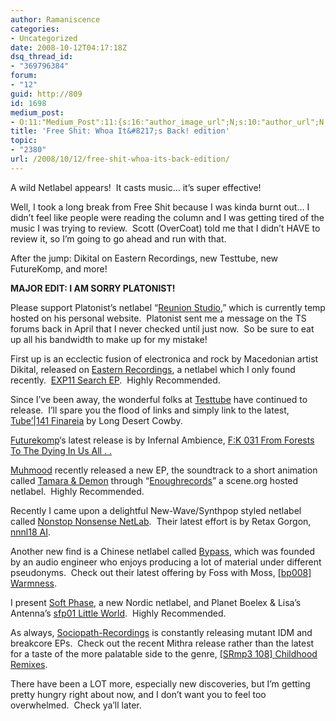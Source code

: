 ```yaml
---
author: Ramaniscence
categories:
- Uncategorized
date: 2008-10-12T04:17:18Z
dsq_thread_id:
- "369796384"
forum:
- "12"
guid: http://809
id: 1698
medium_post:
- O:11:"Medium_Post":11:{s:16:"author_image_url";N;s:10:"author_url";N;s:11:"byline_name";N;s:12:"byline_email";N;s:10:"cross_link";N;s:2:"id";N;s:21:"follower_notification";N;s:7:"license";N;s:14:"publication_id";N;s:6:"status";N;s:3:"url";N;}
title: 'Free Shit: Whoa It&#8217;s Back! edition'
topic:
- "2380"
url: /2008/10/12/free-shit-whoa-its-back-edition/
---
```


A wild Netlabel appears!  It casts music&#8230; it&#8217;s super effective!

Well, I took a long break from Free Shit because I was kinda burnt out&#8230; I didn&#8217;t feel like people were reading the column and I was getting tired of the music I was trying to review.  Scott (OverCoat) told me that I didn&#8217;t HAVE to review it, so I&#8217;m going to go ahead and run with that.

After the jump: Dikital on Eastern Recordings, new Testtube, new FutureKomp, and more!

**MAJOR EDIT: I AM SORRY PLATONIST!**
  
Please support Platonist&#8217;s netlabel &#8220;<a href="http://www.reunionstudio.org/" target="_blank">Reunion Studio</a>,&#8221; which is currently temp hosted on his personal website.  Platonist sent me a message on the TS forums back in April that I never checked until just now.  So be sure to eat up all his bandwidth to make up for my mistake!
  
First up is an ecclectic fusion of electronica and rock by Macedonian artist Dikital, released on <a href="http://www.ear-recordings.nl/" target="_blank">Eastern Recordings</a>, a netlabel which I only found recently.  <a href="http://www.ear-recordings.nl/releases/releasedetails.asp?tblReleaseID=56" target="_blank">EXP11 Search EP</a>.  Highly Recommended.

Since I&#8217;ve been away, the wonderful folks at <a href="http://testtube.monocromatica.com/" target="_blank">Testtube</a> have continued to release.  I&#8217;ll spare you the flood of links and simply link to the latest, <a href="http://testtube.monocromatica.com/releases/tube141.htm" target="_blank">Tube&#8217;|141 Finareia</a> by Long Desert Cowby.

<a href="http://futurekomp.net/" target="_blank">Futurekomp</a>&#8216;s latest release is by Infernal Ambience, <a href="http://www.futurekomp.net/NEWNEW/FK031.html" target="_blank">F:K 031 <span class="style7">From Forests To The Dying In Us All . .</span></a>

<a href="http://www.biryukoff.com/muhmood/" target="_blank">Muhmood</a> recently released a new EP, the soundtrack to a short animation called <a href="http://www.biryukoff.com/muhmoodd/td.htm" target="_blank">Tamara & Demon</a> through &#8220;<a href="http://enoughrecords.scene.org/" target="_blank">Enoughrecords</a>&#8221; a scene.org hosted netlabel.  Highly Recommended.

Recently I came upon a delightful New-Wave/Synthpop styled netlabel called <a href="http://nnnl.hu/" target="_blank">Nonstop Nonsense NetLab</a>.  Their latest effort is by Retax Gorgon, <a href="http://nnnl.hu/nnnl.18/nnnl18.html" target="_blank">nnnl18 AI</a>.

Another new find is a Chinese netlabel called <a href="http://bp.bai-hua.org/" target="_blank">Bypass</a>, which was founded by an audio engineer who enjoys producing a lot of material under different pseudonyms.  Check out their latest offering by Foss with Moss, <a href="http://bp.bai-hua.org/releases/bp008.htm" target="_blank">[bp008] Warmness</a>.

I present <a href="http://softphase.org" target="_blank">Soft Phase</a>, a new Nordic netlabel, and Planet Boelex & Lisa&#8217;s Antenna&#8217;s <a href="http://softphase.org/netlabel/releases/sfp01" target="_blank">sfp01 Little World</a>.  Highly Recommended.

As always, <a href="http://www.sociopath-recordings.com" target="_blank">Sociopath-Recordings</a> is constantly releasing mutant IDM and breakcore EPs.  Check out the recent Mithra release rather than the latest for a taste of the more palatable side to the genre, <a href="http://sociopathrecordings.googlepages.com/srmp3108" target="_blank">[SRmp3 108] Childhood Remixes</a>.

There have been a LOT more, especially new discoveries, but I&#8217;m getting pretty hungry right about now, and I don&#8217;t want you to feel too overwhelmed.  Check ya&#8217;ll later.